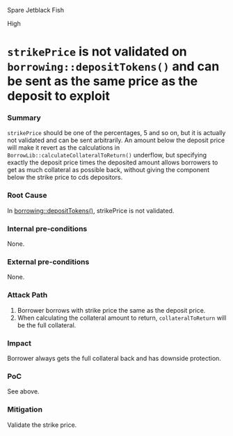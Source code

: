 Spare Jetblack Fish

High

# `strikePrice` is not validated on `borrowing::depositTokens()` and can be sent as the same price as the deposit to exploit

### Summary

`strikePrice` should be one of the percentages, 5 and so on, but it is actually not validated and can be sent arbitrarily. An amount below the deposit price will make it revert as the calculations in `BorrowLib::calculateCollateralToReturn()` underflow, but specifying exactly the deposit price times the deposited amount allows borrowers to get as much collateral as possible back, without giving the component below the strike price to cds depositors.

### Root Cause

In [borrowing::depositTokens()](https://github.com/sherlock-audit/2024-11-autonomint/blob/main/Blockchain/Blockchian/contracts/Core_logic/borrowing.sol#L226), strikePrice is not validated.

### Internal pre-conditions

None.

### External pre-conditions

None.

### Attack Path

1. Borrower borrows with strike price the same as the deposit price.
2. When calculating the collateral amount to return, `collateralToReturn` will be the full collateral.

### Impact

Borrower always gets the full collateral back and has downside protection.

### PoC

See above.

### Mitigation

Validate the strike price.